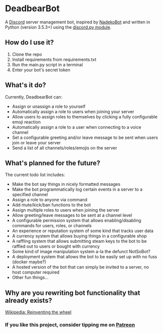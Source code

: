 # DeadbearBot
A [Discord](https://discordapp.com/) server management bot, inspired by [NadekoBot](https://nadekobot.me/) and written in Python (version 3.5.3+) using the [discord.py module](https://github.com/Rapptz/discord.py).

## How do I use it?
1. Clone the repo
2. Install requirements from requirements.txt
3. Run the main.py script in a terminal
4. Enter your bot's secret token

## What's it do?
Currently, DeadbearBot can:
* Assign or unassign a role to yourself
* Automatically assign a role to users when joining your server
* Allow users to assign roles to themselves by clicking a fully configurable emoji reaction
* Automatically assign a role to a user when connecting to a voice channel
* Set a configurable greeting and/or leave message to be sent when users join or leave your server
* Send a list of all channels/roles/emojis on the server

## What's planned for the future?
The current todo list includes:
* Make the bot say things in nicely formatted messages
* Make the bot programmatically log certain events in a server to a specified channel
* Assign a role to anyone via command
* Add mute/kick/ban functions to the bot
* Assign multiple roles to users when joining the server
* Allow greeting/leave messages to be sent at a channel level
* A configurable permission system that allows enabling/disabling commands for users, roles, or channels
* An experience or reputation system of some kind that tracks user data
* A currency system that allows buying things in a configurable shop
* A raffling system that allows submitting steam keys to the bot to be raffled out to users or bought with currency
* Some kind of image manipulation system a-la the defunct NotSoBot?
* A deployment system that allows the bot to be easily set up with no fuss (docker maybe?)
* A hosted version of the bot that can simply be invited to a server, no host computer required
* Other fun things...

## Why are you rewriting bot functionality that already exists?
[Wikipedia: Reinventing the wheel](https://en.wikipedia.org/wiki/Reinventing_the_wheel)


### If you like this project, consider tipping me on [Patreon](https://www.patreon.com/DEADBEAR)

